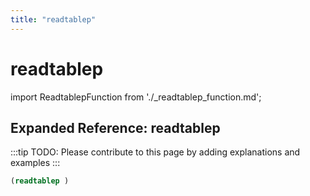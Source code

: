 ```yaml
---
title: "readtablep"
---
```


# readtablep

import ReadtablepFunction from './_readtablep_function.md';

<ReadtablepFunction />

## Expanded Reference: readtablep

:::tip
TODO: Please contribute to this page by adding explanations and examples
:::

```lisp
(readtablep )
```
